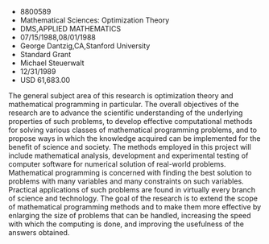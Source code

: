 
* 8800589
* Mathematical Sciences: Optimization Theory
* DMS,APPLIED MATHEMATICS
* 07/15/1988,08/01/1988
* George Dantzig,CA,Stanford University
* Standard Grant
* Michael Steuerwalt
* 12/31/1989
* USD 61,683.00

The general subject area of this research is optimization theory and
mathematical programming in particular. The overall objectives of the research
are to advance the scientific understanding of the underlying properties of such
problems, to develop effective computational methods for solving various classes
of mathematical programming problems, and to propose ways in which the knowledge
acquired can be implemented for the benefit of science and society. The methods
employed in this project will include mathematical analysis, development and
experimental testing of computer software for numerical solution of real-world
problems. Mathematical programming is concerned with finding the best solution
to problems with many variables and many constraints on such variables.
Practical applications of such problems are found in virtually every branch of
science and technology. The goal of the research is to extend the scope of
mathematical programming methods and to make them more effective by enlarging
the size of problems that can be handled, increasing the speed with which the
computing is done, and improving the usefulness of the answers obtained.
